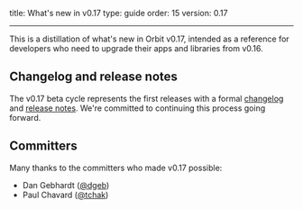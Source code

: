 title: What's new in v0.17
type: guide
order: 15
version: 0.17

---

This is a distillation of what's new in Orbit v0.17, intended as a reference for developers who need to upgrade their apps and libraries from v0.16.

## Changelog and release notes

The v0.17 beta cycle represents the first releases with a formal [changelog](https://github.com/orbitjs/orbit/blob/master/CHANGELOG.md) and [release notes](https://github.com/orbitjs/orbit/releases). We're committed to continuing this process going forward.

## Committers

Many thanks to the committers who made v0.17 possible:

- Dan Gebhardt ([@dgeb](https://github.com/dgeb))
- Paul Chavard ([@tchak](https://github.com/tchak))
